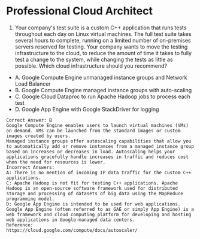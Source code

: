 # Professional Cloud Architect

1. Your company's test suite is a custom C++ application that runs tests throughout each day on Linux virtual machines. The full test suite takes several hours to complete, running on a limited number of on-premises servers reserved for testing. Your company wants to move the testing infrastructure to the cloud, to reduce the amount of time it takes to fully test a change to the system, while changing the tests as little as possible. Which cloud infrastructure should you recommend?

  - A. Google Compute Engine unmanaged instance groups and Network Load Balancer
  - B. Google Compute Engine managed instance groups with auto-scaling
  - C. Google Cloud Dataproc to run Apache Hadoop jobs to process each test
  - D. Google App Engine with Google StackDriver for logging

```
Correct Answer: B
Google Compute Engine enables users to launch virtual machines (VMs) on demand. VMs can be launched from the standard images or custom images created by users.
Managed instance groups offer autoscaling capabilities that allow you to automatically add or remove instances from a managed instance group based on increases or decreases in load. Autoscaling helps your applications gracefully handle increases in traffic and reduces cost when the need for resources is lower.
Incorrect Answers:
A: There is no mention of incoming IP data traffic for the custom C++ applications.
C: Apache Hadoop is not fit for testing C++ applications. Apache Hadoop is an open-source software framework used for distributed storage and processing of datasets of big data using the MapReduce programming model.
D: Google App Engine is intended to be used for web applications.
Google App Engine (often referred to as GAE or simply App Engine) is a web framework and cloud computing platform for developing and hosting web applications in Google-managed data centers.
Reference:
https://cloud.google.com/compute/docs/autoscaler/
```

